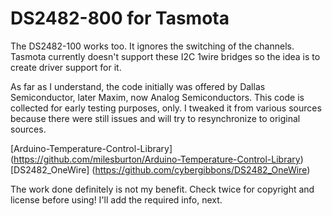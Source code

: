 # DS2482-800 for Tasmota
The DS2482-100 works too. It ignores the switching of the channels.
Tasmota currently doesn't support these I2C 1wire bridges so the idea is to create driver support for it.

As far as I understand, the code initially was offered by Dallas Semiconductor, later Maxim, now Analog Semiconductors. 
This code is collected for early testing purposes, only. I tweaked it from various sources because there were still issues
and will try to resynchronize to original sources.

[Arduino-Temperature-Control-Library] (https://github.com/milesburton/Arduino-Temperature-Control-Library)
[DS2482_OneWire] (https://github.com/cybergibbons/DS2482_OneWire)

The work done definitely is not my benefit. Check twice for copyright and license before using! 
I'll add the required info, next.
